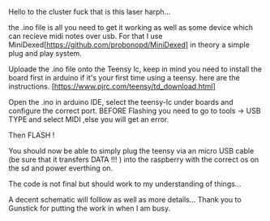 Hello to the cluster fuck that is this laser harph...

the .ino file is all you need to get it working as well as some device which can recieve midi notes over usb. For that I use MiniDexed[https://github.com/probonopd/MiniDexed] in theory a simple plug and play system.

Uploade the .ino file onto the Teensy lc, keep in mind you need to install the board first in arduino if it's your first time using a teensy. here are the instructions. [https://www.pjrc.com/teensy/td_download.html]

Open the .ino in arduino IDE, select the teensy-lc under boards and configure the correct port. BEFORE Flashing you need to go to tools -> USB TYPE and select MIDI ,else you will get an error.

Then FLASH !


You should now be able to simply plug the teensy via an micro USB cable (be sure that it transfers DATA !!! ) into the raspberry with the correct os on the sd and power everthing on.


The code is not final but should work to my understanding of things... 


A decent schematic will folllow as well as more details... 
Thank you to Gunstick for putting the work in when I am busy. 

